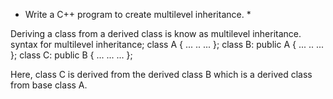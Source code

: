 * Write a C++ program to create multilevel inheritance. *


Deriving a class from a derived class is know as multilevel inheritance.
syntax for multilevel inheritance;
        class A { 
                ... .. ... 
        };
        class B: public A {
               ... .. ...
        };
        class C: public B {
               ... ... ...
        };
        
Here, class C is derived from the derived class B which is a derived class from base class A.       
